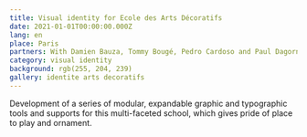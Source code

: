 ```yaml
---
title: Visual identity for Ecole des Arts Décoratifs
date: 2021-01-01T00:00:00.000Z
lang: en
place: Paris
partners: With Damien Bauza, Tommy Bougé, Pedro Cardoso and Paul Dagorne
category: visual identity
background: rgb(255, 204, 239)
gallery: identite arts decoratifs
---
```

Development of a series of modular, expandable graphic and typographic tools and supports for this multi-faceted school, which gives pride of place to play and ornament.